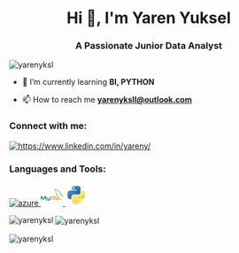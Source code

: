 <h1 align="center">Hi 👋, I'm Yaren Yuksel</h1>
<h3 align="center">A Passionate Junior Data Analyst</h3>

<p align="left"> <img src="https://komarev.com/ghpvc/?username=yarenyksl&label=Profile%20views&color=0e75b6&style=flat" alt="yarenyksl" /> </p>

- 🌱 I’m currently learning **BI, PYTHON**

- 📫 How to reach me **yarenyksll@outlook.com**

<h3 align="left">Connect with me:</h3>
<p align="left">
<a href="https://linkedin.com/in/https://www.linkedin.com/in/yareny/" target="blank"><img align="center" src="https://raw.githubusercontent.com/rahuldkjain/github-profile-readme-generator/master/src/images/icons/Social/linked-in-alt.svg" alt="https://www.linkedin.com/in/yareny/" height="30" width="40" /></a>
</p>

<h3 align="left">Languages and Tools:</h3>
<p align="left"> <a href="https://azure.microsoft.com/en-in/" target="_blank" rel="noreferrer"> <img src="https://www.vectorlogo.zone/logos/microsoft_azure/microsoft_azure-icon.svg" alt="azure" width="40" height="40"/> </a> <a href="https://www.mysql.com/" target="_blank" rel="noreferrer"> <img src="https://raw.githubusercontent.com/devicons/devicon/master/icons/mysql/mysql-original-wordmark.svg" alt="mysql" width="40" height="40"/> </a> <a href="https://www.python.org" target="_blank" rel="noreferrer"> <img src="https://raw.githubusercontent.com/devicons/devicon/master/icons/python/python-original.svg" alt="python" width="40" height="40"/> </a> </p>

<p><img align="left" src="https://github-readme-stats.vercel.app/api/top-langs?username=yarenyksl&show_icons=true&locale=en&layout=compact" alt="yarenyksl" /></p>

<p>&nbsp;<img align="center" src="https://github-readme-stats.vercel.app/api?username=yarenyksl&show_icons=true&locale=en" alt="yarenyksl" /></p>

<p><img align="center" src="https://github-readme-streak-stats.herokuapp.com/?user=yarenyksl&" alt="yarenyksl" /></p>

